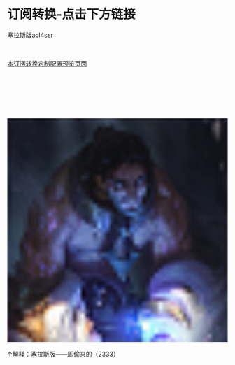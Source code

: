 # 订阅转换-点击下方链接  

[塞拉斯版acl4ssr](https://histion.github.io/)

<br>

[本订阅转换定制配置预览页面](https://github.com/histion/bcgz/tree/config)

<br>
<br>
<br>
<br>
<br>
<br>
<img src="./Sylas.png" width="512" height="512"/>

↑解释：塞拉斯版——即偷来的（2333）
